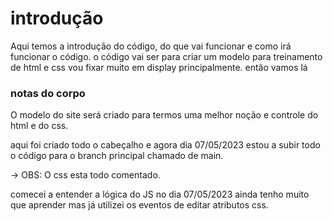 # introdução
Aqui temos a introdução do código, do que vai funcionar e como irá funcionar o código.
o código vai ser para criar um modelo para treinamento de html e css
vou fixar muito em display principalmente.
então vamos lá

### notas do corpo
O modelo do site será criado para termos uma melhor noção e controle do html e do css.

aqui foi criado todo o cabeçalho e agora dia 07/05/2023 estou a subir todo o código para o branch principal chamado de main.

-> OBS: O css esta todo comentado.

comecei a entender a lógica do JS no dia 07/05/2023 ainda tenho muito que aprender mas já utilizei os eventos de editar atributos css.
